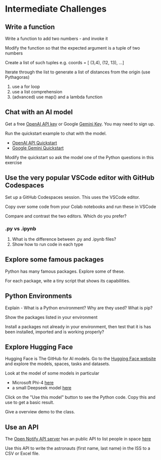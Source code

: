 # Intermediate Challenges

## Write a function

Write a function to add two numbers - and invoke it

Modify the function so that the expected argument is a tuple of two numbers

Create a list of such tuples e.g. coords = [ (3,4), (12, 13), ...]

Iterate through the list to generate a list of distances from the origin (use Pythagoras)

1. use a for loop
1. use a list comprehension
1. (advanced) use map() and a lambda function

## Chat with an AI model

Get a free [OpenAI API key](https://platform.openai.com/api-keys) or Google [Gemini Key](https://aistudio.google.com/app/apikey).  You may need to sign up.

Run the quickstart example to chat with the model.

* [OpenAI API Quickstart](https://platform.openai.com/docs/quickstart?language=python)
* [Google Gemini Quickstart](https://ai.google.dev/gemini-api/docs/quickstart?lang=python)

Modify the quickstart so ask the model one of the Python questions in this exercise

## Use the very popular VSCode editor with GitHub Codespaces

Set up a GitHub Codespaces session.  This uses the VSCode editor.

Copy over some code from your Colab notebooks and run these in VSCode

Compare and contrast the two editors.  Which do you prefer?

### .py vs .ipynb

1. What is the difference between .py and .ipynb files?
1. Show how to run code in each type

## Explore some famous packages

Python has many famous packages.  Explore some of these.

For each package, wite a tiny script that shows its capabilities.

## Python Environments

Explain - What is a Python environment? Why are they used?  What is pip?

Show the packages listed in your environment

Install a packages not already in your environment, then test that it is has been installed, imported and is working properly?

## Explore Hugging Face

Hugging Face is The GitHub for AI models. Go to the [Hugging Face website](https://huggingface.co/) and explore the models, spaces, tasks and datasets.

Look at the model of some models in particular

* Microsoft Phi-4 [here](https://huggingface.co/microsoft/phi-4)
* a small Deepseek  model [here](https://huggingface.co/deepseek-ai/DeepSeek-R1-Distill-Qwen-1.5B)

Click on the "Use this model" button to see the Python code.  Copy this and use to get a basic result.

Give a overview demo to the class.

## Use an API

The [Open Notify API server](http://api.open-notify.org/) has an public API to list people in space [here](http://api.open-notify.org/astros.json)

Use this API to write the astronauts (first name, last name) in the ISS to a CSV or Excel file.
